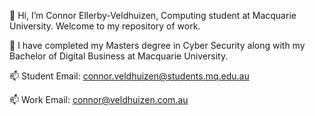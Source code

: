 👋 Hi, I’m Connor Ellerby-Veldhuizen, Computing student at Macquarie University.
 Welcome to my repository of work.
 
🌱 I have completed my Masters degree in Cyber Security along with my Bachelor of Digital Business at Macquarie University.

📫 Student Email: connor.veldhuizen@students.mq.edu.au

📫 Work Email: connor@veldhuizen.com.au
